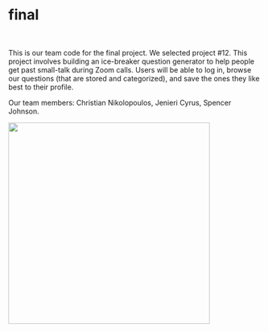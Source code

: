 # final

<br>
<p>This is our team code for the final project. We selected project #12. This project involves building an ice-breaker question generator to help people get past small-talk during Zoom calls. Users will be able to log in, browse our questions (that are stored and categorized), and save the ones they like best to their profile. <p>
<p>Our team members: Christian Nikolopoulos, Jenieri Cyrus, Spencer Johnson.<p>

<p><img src="http://www.staffmanagement.com/wp-content/uploads/2016/03/SmallTalk.jpg"width="400" height="400" alt="">
          </p>
